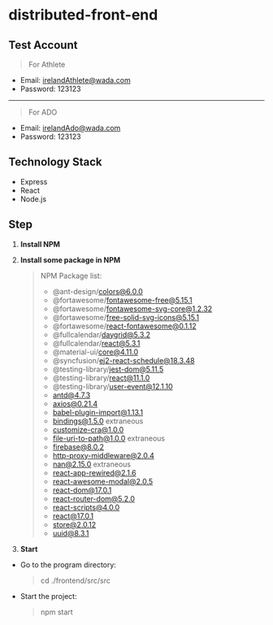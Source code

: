 # distributed-front-end

## Test Account

> For Athlete
* Email: irelandAthlete@wada.com
* Password: 123123

---

> For ADO
* Email: irelandAdo@wada.com
* Password: 123123

## Technology Stack

* Express
* React
* Node.js

## Step

1. **Install NPM**

2. **Install some package in NPM**
    > NPM Package list:
    > * @ant-design/colors@6.0.0
    > * @fortawesome/fontawesome-free@5.15.1
    > * @fortawesome/fontawesome-svg-core@1.2.32
    > * @fortawesome/free-solid-svg-icons@5.15.1
    > * @fortawesome/react-fontawesome@0.1.12
    > * @fullcalendar/daygrid@5.3.2
    > * @fullcalendar/react@5.3.1
    > * @material-ui/core@4.11.0
    > * @syncfusion/ej2-react-schedule@18.3.48
    > * @testing-library/jest-dom@5.11.5
    > * @testing-library/react@11.1.0
    > * @testing-library/user-event@12.1.10
    > * antd@4.7.3
    > * axios@0.21.4
    > * babel-plugin-import@1.13.1
    > * bindings@1.5.0 extraneous
    > * customize-cra@1.0.0
    > * file-uri-to-path@1.0.0 extraneous
    > * firebase@8.0.2
    > * http-proxy-middleware@2.0.4
    > * nan@2.15.0 extraneous
    > * react-app-rewired@2.1.6
    > * react-awesome-modal@2.0.5
    > * react-dom@17.0.1
    > * react-router-dom@5.2.0
    > * react-scripts@4.0.0
    > * react@17.0.1
    > * store@2.0.12
    > * uuid@8.3.1

3. **Start**

* Go to the program directory:
    > cd ./frontend/src/src

* Start the project:
    > npm start
